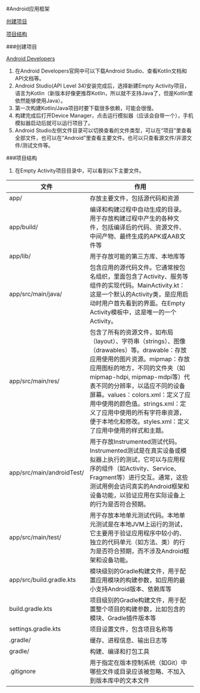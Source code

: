 #Android应用框架

[创建项目](#创建项目)

[项目结构](#项目结构)

###创建项目

[Android Developers](#https://developer.android.google.cn/?hl=zh-cn)

1. 在Android Developers官网中可以下载Android Studio、查看Kotlin文档和API文档等。
2. Android Studio(API Level 34)安装完成后，选择新建Empty Activity项目，语言为Kotlin（新版本好像更推荐Kotlin，所以就不支持Java了，但是Kotlin里依然能够使用Java）。
3. 第一次构建Kotlin/Java项目时要下载很多依赖，可能会很慢。
4. 构建完成后打开Device Manager，点击运行模拟器（应该会自带一个），手机模拟器启动后就可以运行项目了。
5. Android Studio左侧文件目录可以切换查看的文件类型，可以在“项目”里查看全部文件，也可以在“Android”里查看主要文件。也可以只查看源文件/非源文件/测试文件等。

###项目结构

1. 在Empty Activity项目目录中，可以看到以下主要文件。

|**文件**|**作用**|
|-|-|
|app/|存放主要文件，包括源代码和资源|
|app/build/|编译和构建过程中自动生成的目录。用于存放构建过程中产生的各种文件，包括编译后的代码、资源文件、中间产物、最终生成的APK或AAB文件等|
|app/lib/|用于存放可能的第三方库、本地库等|
|app/src/main/java/|包含应用的源代码文件。它通常按包名组织，里面包含了Activity、服务等组件的实现代码。MainActivity.kt：这是一个默认的Activity类，是应用启动时用户首先看到的界面。在Empty Activity模板中，这是唯一的一个Activity。|
|app/src/main/res/|包含了所有的资源文件，如布局（layout）、字符串（strings）、图像（drawables）等。drawable：存放应用使用的图片资源。mipmap：存放应用图标的地方，不同的文件夹（如mipmap-hdpi, mipmap-mdpi等）代表不同的分辨率，以适应不同的设备屏幕。values：colors.xml：定义了应用中使用的颜色值。strings.xml：定义了应用中使用的所有字符串资源，便于本地化和修改。styles.xml：定义了应用中使用的样式和主题。|
|app/src/main/androidTest/|用于存放Instrumented测试代码。Instrumented测试是在真实设备或模拟器上执行的测试，它可以与应用程序的组件（如Activity、Service、Fragment等）进行交互。通常，这些测试用例会访问真实的Android框架和设备功能，以验证应用在实际设备上的行为是否符合预期。|
|app/src/main/test/|用于存放本地单元测试代码。本地单元测试是在本地JVM上运行的测试，它主要用于验证应用程序中较小的、独立的代码单元（如方法、类）的行为是否符合预期，而不涉及Android框架和设备功能。|
|app/src/build.gradle.kts|模块级别的Gradle构建文件，用于配置应用模块的构建参数，如应用的最小支持Android版本、依赖库等|
|build.gradle.kts|项目级别的Gradle构建文件，用于配置整个项目的构建参数，比如包含的模块、Gradle插件版本等|
|settings.gradle.kts|项目设置文件，包含项目名称等|
|.gradle/|缓存、进程信息、输出日志等|
|gradle/|构建、编译和打包工具|
|.gitignore|用于指定在版本控制系统（如Git）中哪些文件或目录应该被忽略、不加入到版本库中的文本文件|